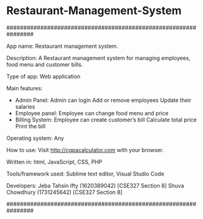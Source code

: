 # Restaurant-Management-System

################################################################

App name: Restaurant management system.

Description: A Restaurant management system for managing employees, food menu and customer bills.

Type of app: Web application

Main features:

- Admin Panel: 
	  Admin can login
	  Add or remove employees
	  Update their salaries
- Employee panel: 
	  Employee can change food menu and price
- Billing System: 
	  Employee can create customer’s bill
	  Calculate total price
	  Print the bill

Operating system: Any

How to use: Visit http://cgpacalculator.com with your browser.

Written in: html, JavaScript, CSS, PHP

Tools/framework used: Sublime text editor, Visual Studio Code

Developers: 
Jeba Tahsin Ifty (1620389042) [CSE327 Section 8]
Shuva Chowdhury (1731245642) [CSE327 Section 8] 

################################################################
